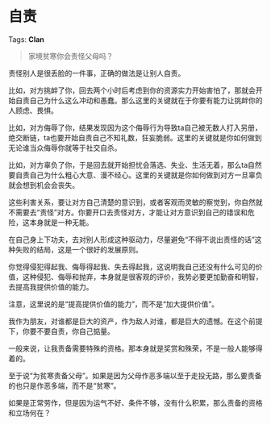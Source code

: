 # 自责

Tags: **Clan**

> 家境贫寒你会责怪父母吗？



责怪别人是很丢脸的一件事，正确的做法是让别人自责。

比如，对方挑衅了你，回去两个小时后考虑到你的资源实力开始害怕了，那就会开始自责自己为什么这么冲动和愚蠢。那么这里的关键就在于你要有能力让挑衅你的人顾虑、畏惧。

比如，对方侮辱了你，结果发现因为这个侮辱行为导致ta自己被无数人打入另册，绝交断链，ta也要开始自责自己不知礼数，狂妄脆弱。这里的关键就是你如何做到无论谁当众侮辱你就等于社交自杀。

比如，对方辜负了你，于是回去就开始担忧会落选、失业、生活无着，那么ta自然要自责自己为什么粗心大意、漫不经心。这里的关键就是你如何做到对方一旦辜负就会想到机会会丧失。

这些利害关系，要让对方自己清楚的意识到，或者客观而灵敏的察觉到，你自然就不需要去“责怪”对方。你要开口去责怪对方，才能让对方意识到自己的错误和危险，这本身就是一种无能。

在自己身上下功夫，去对别人形成这种驱动力，尽量避免“不得不说出责怪的话”这种失败的结局，这是一个很好的发展原则。

你觉得侵犯得起我、侮辱得起我、失去得起我，这说明我自己还没有什么可见的价值，这种侵犯、侮辱和抛弃，本身就是很客观的评价，我势必要更加勤奋和明智，去提高我提供价值的能力。

注意，这里说的是“提高提供价值的能力”，而不是“加大提供价值”。

我作为朋友，对谁都是巨大的资产，作为敌人对谁，都是巨大的遗憾。在这个前提下，你要不要自责，你自己掂量。

一般来说，让我责备需要特殊的资格。那本身就是奖赏和殊荣，不是一般人能够得着的。

至于说“为贫寒责备父母”。如果是因为父母作恶多端以至于走投无路，那么要责备的也只是作恶多端，而不是“贫寒”。

如果是正常劳作，但是因为运气不好、条件不够，没有什么积累，那么责备的资格和立场何在？



